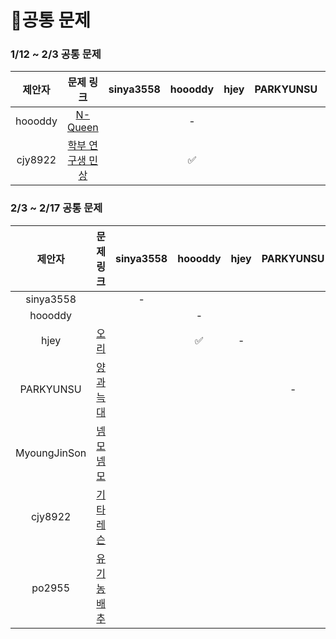# 📍공통 문제

### 1/12 ~ 2/3 공통 문제
|제안자|문제 링크|sinya3558|hoooddy|hjey|PARKYUNSU|MyoungJinSon|cjy8922|po2955|
|:-----:|:-----:|:---:|:---:|:---:|:---:|:---:|:---:|:---:|
|hoooddy|[N-Queen](https://www.acmicpc.net/problem/9663)||-||||✅||
|cjy8922|[학부 연구생 민상](https://www.acmicpc.net/problem/21922)||✅|||✅|-|✅|

### 2/3 ~ 2/17 공통 문제
|제안자|문제 링크|sinya3558|hoooddy|hjey|PARKYUNSU|MyoungJinSon|cjy8922|po2955|
|:----:|:----:|:---:|:---:|:---:|:---:|:---:|:---:|:---:|
|sinya3558| |-|||||||
|hoooddy| ||-||||||
|hjey|[오리](https://www.acmicpc.net/problem/12933)||✅|-|||✅||
|PARKYUNSU|[양과 늑대](https://school.programmers.co.kr/learn/courses/30/lessons/92343)||||-||✅||
|MyoungJinSon|[넴모넴모](https://www.acmicpc.net/problem/14712)|||||-|||
|cjy8922|[기타레슨](https://www.acmicpc.net/problem/2343)|||||✅|-||
|po2955|[유기농 배추](https://www.acmicpc.net/problem/1012)|||||✅|✅|-|